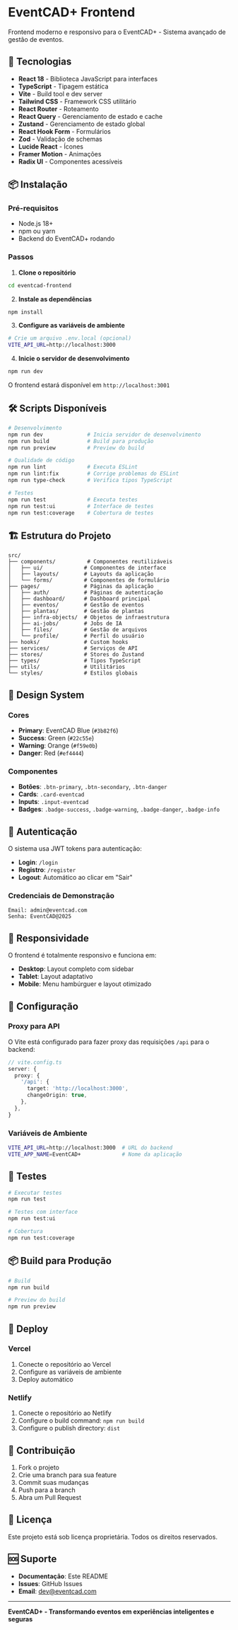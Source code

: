 # EventCAD+ Frontend

Frontend moderno e responsivo para o EventCAD+ - Sistema avançado de gestão de eventos.

## 🚀 Tecnologias

- **React 18** - Biblioteca JavaScript para interfaces
- **TypeScript** - Tipagem estática
- **Vite** - Build tool e dev server
- **Tailwind CSS** - Framework CSS utilitário
- **React Router** - Roteamento
- **React Query** - Gerenciamento de estado e cache
- **Zustand** - Gerenciamento de estado global
- **React Hook Form** - Formulários
- **Zod** - Validação de schemas
- **Lucide React** - Ícones
- **Framer Motion** - Animações
- **Radix UI** - Componentes acessíveis

## 📦 Instalação

### Pré-requisitos

- Node.js 18+
- npm ou yarn
- Backend do EventCAD+ rodando

### Passos

1. **Clone o repositório**
```bash
cd eventcad-frontend
```

2. **Instale as dependências**
```bash
npm install
```

3. **Configure as variáveis de ambiente**
```bash
# Crie um arquivo .env.local (opcional)
VITE_API_URL=http://localhost:3000
```

4. **Inicie o servidor de desenvolvimento**
```bash
npm run dev
```

O frontend estará disponível em `http://localhost:3001`

## 🛠️ Scripts Disponíveis

```bash
# Desenvolvimento
npm run dev              # Inicia servidor de desenvolvimento
npm run build            # Build para produção
npm run preview          # Preview do build

# Qualidade de código
npm run lint             # Executa ESLint
npm run lint:fix         # Corrige problemas do ESLint
npm run type-check       # Verifica tipos TypeScript

# Testes
npm run test             # Executa testes
npm run test:ui          # Interface de testes
npm run test:coverage    # Cobertura de testes
```

## 🏗️ Estrutura do Projeto

```
src/
├── components/          # Componentes reutilizáveis
│   ├── ui/             # Componentes de interface
│   ├── layouts/        # Layouts da aplicação
│   └── forms/          # Componentes de formulário
├── pages/              # Páginas da aplicação
│   ├── auth/           # Páginas de autenticação
│   ├── dashboard/      # Dashboard principal
│   ├── eventos/        # Gestão de eventos
│   ├── plantas/        # Gestão de plantas
│   ├── infra-objects/  # Objetos de infraestrutura
│   ├── ai-jobs/        # Jobs de IA
│   ├── files/          # Gestão de arquivos
│   └── profile/        # Perfil do usuário
├── hooks/              # Custom hooks
├── services/           # Serviços de API
├── stores/             # Stores do Zustand
├── types/              # Tipos TypeScript
├── utils/              # Utilitários
└── styles/             # Estilos globais
```

## 🎨 Design System

### Cores

- **Primary**: EventCAD Blue (`#3b82f6`)
- **Success**: Green (`#22c55e`)
- **Warning**: Orange (`#f59e0b`)
- **Danger**: Red (`#ef4444`)

### Componentes

- **Botões**: `.btn-primary`, `.btn-secondary`, `.btn-danger`
- **Cards**: `.card-eventcad`
- **Inputs**: `.input-eventcad`
- **Badges**: `.badge-success`, `.badge-warning`, `.badge-danger`, `.badge-info`

## 🔐 Autenticação

O sistema usa JWT tokens para autenticação:

- **Login**: `/login`
- **Registro**: `/register`
- **Logout**: Automático ao clicar em "Sair"

### Credenciais de Demonstração

```
Email: admin@eventcad.com
Senha: EventCAD@2025
```

## 📱 Responsividade

O frontend é totalmente responsivo e funciona em:

- **Desktop**: Layout completo com sidebar
- **Tablet**: Layout adaptativo
- **Mobile**: Menu hambúrguer e layout otimizado

## 🔧 Configuração

### Proxy para API

O Vite está configurado para fazer proxy das requisições `/api` para o backend:

```typescript
// vite.config.ts
server: {
  proxy: {
    '/api': {
      target: 'http://localhost:3000',
      changeOrigin: true,
    },
  },
}
```

### Variáveis de Ambiente

```bash
VITE_API_URL=http://localhost:3000  # URL do backend
VITE_APP_NAME=EventCAD+             # Nome da aplicação
```

## 🧪 Testes

```bash
# Executar testes
npm run test

# Testes com interface
npm run test:ui

# Cobertura
npm run test:coverage
```

## 📦 Build para Produção

```bash
# Build
npm run build

# Preview do build
npm run preview
```

## 🚀 Deploy

### Vercel

1. Conecte o repositório ao Vercel
2. Configure as variáveis de ambiente
3. Deploy automático

### Netlify

1. Conecte o repositório ao Netlify
2. Configure o build command: `npm run build`
3. Configure o publish directory: `dist`

## 🤝 Contribuição

1. Fork o projeto
2. Crie uma branch para sua feature
3. Commit suas mudanças
4. Push para a branch
5. Abra um Pull Request

## 📄 Licença

Este projeto está sob licença proprietária. Todos os direitos reservados.

## 🆘 Suporte

- **Documentação**: Este README
- **Issues**: GitHub Issues
- **Email**: dev@eventcad.com

---

**EventCAD+ - Transformando eventos em experiências inteligentes e seguras** 